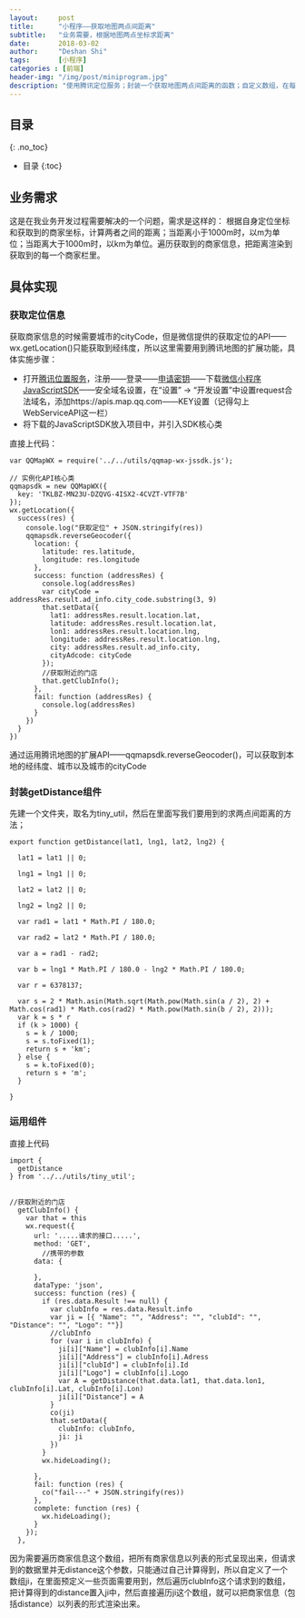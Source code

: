 ```yaml
---
layout:     post
title:      "小程序——获取地图两点间距离"
subtitle:   "业务需要，根据地图两点坐标求距离"
date:       2018-03-02
author:     "Deshan Shi"
tags:       [小程序]
categories : [前端]
header-img: "/img/post/miniprogram.jpg"
description: "使用腾讯定位服务；封装一个获取地图两点间距离的函数；自定义数组，在每一项中加入距离参数"
---
```


## 目录
{: .no_toc}

* 目录
{:toc}

## 业务需求

这是在我业务开发过程需要解决的一个问题，需求是这样的：
根据自身定位坐标和获取到的商家坐标，计算两者之间的距离；当距离小于1000m时，以m为单位；当距离大于1000m时，以km为单位。遍历获取到的商家信息，把距离渲染到获取到的每一个商家栏里。

## 具体实现

### 获取定位信息

获取商家信息的时候需要城市的cityCode，但是微信提供的获取定位的API——wx.getLocation()只能获取到经纬度，所以这里需要用到腾讯地图的扩展功能，具体实施步骤：

+ 打开[腾讯位置服务](https://lbs.qq.com/console/mykey.html)，注册——登录——[申请密钥](https://lbs.qq.com/console/key.html)——下载[微信小程序JavaScriptSDK](https://lbs.qq.com/qqmap_wx_jssdk/)——安全域名设置，在“设置” -> “开发设置”中设置request合法域名，添加https://apis.map.qq.com——KEY设置（记得勾上WebServiceAPI这一栏）
+ 将下载的JavaScriptSDK放入项目中，并引入SDK核心类

直接上代码：

	var QQMapWX = require('../../utils/qqmap-wx-jssdk.js');

	// 实例化API核心类
    qqmapsdk = new QQMapWX({
      key: 'TKLBZ-MN23U-DZQVG-4ISX2-4CVZT-VTF7B'
    });
    wx.getLocation({
      success(res) {
        console.log("获取定位" + JSON.stringify(res))
        qqmapsdk.reverseGeocoder({
          location: {
            latitude: res.latitude,
            longitude: res.longitude
          },
          success: function (addressRes) {
            console.log(addressRes)
            var cityCode = addressRes.result.ad_info.city_code.substring(3, 9)
            that.setData({
              lat1: addressRes.result.location.lat,
              latitude: addressRes.result.location.lat,
              lon1: addressRes.result.location.lng,
              longitude: addressRes.result.location.lng,
              city: addressRes.result.ad_info.city,
              cityAdcode: cityCode
            });
            //获取附近的门店
            that.getClubInfo();
          },
          fail: function (addressRes) {
            console.log(addressRes)
          }
        })
      }
    })

通过运用腾讯地图的扩展API——qqmapsdk.reverseGeocoder()，可以获取到本地的经纬度、城市以及城市的cityCode

### 封装getDistance组件

先建一个文件夹，取名为tiny_util，然后在里面写我们要用到的求两点间距离的方法；

	export function getDistance(lat1, lng1, lat2, lng2) {

	  lat1 = lat1 || 0;
	
	  lng1 = lng1 || 0;
	
	  lat2 = lat2 || 0;
	
	  lng2 = lng2 || 0;
	
	  var rad1 = lat1 * Math.PI / 180.0;
	
	  var rad2 = lat2 * Math.PI / 180.0;
	
	  var a = rad1 - rad2;
	
	  var b = lng1 * Math.PI / 180.0 - lng2 * Math.PI / 180.0;
	
	  var r = 6378137;
	
	  var s = 2 * Math.asin(Math.sqrt(Math.pow(Math.sin(a / 2), 2) + Math.cos(rad1) * Math.cos(rad2) * Math.pow(Math.sin(b / 2), 2)));
	  var k = s * r
	  if (k > 1000) {
	    s = k / 1000;
	    s = s.toFixed(1);
	    return s + 'km';
	  } else {
	    s = k.toFixed(0);
	    return s + 'm';
	  }
	
	}

### 运用组件

直接上代码

	import {
	  getDistance
	} from '../../utils/tiny_util';

	
	//获取附近的门店
	  getClubInfo() {
	    var that = this
	    wx.request({
	      url: '.....请求的接口.....',
	      method: 'GET',
			//携带的参数
	      data: {
			
	      },
	      dataType: 'json',
	      success: function (res) {
	        if (res.data.Result !== null) {
	          var clubInfo = res.data.Result.info
	          var ji = [{ "Name": "", "Address": "", "clubId": "", "Distance": "", "Logo": ""}]
	          //clubInfo
	          for (var i in clubInfo) {
	            ji[i]["Name"] = clubInfo[i].Name
	            ji[i]["Address"] = clubInfo[i].Adress
	            ji[i]["clubId"] = clubInfo[i].Id
	            ji[i]["Logo"] = clubInfo[i].Logo
	            var A = getDistance(that.data.lat1, that.data.lon1, clubInfo[i].Lat, clubInfo[i].Lon)
	            ji[i]["Distance"] = A
	          }
	          co(ji)
	          that.setData({
	            clubInfo: clubInfo,
	            ji: ji
	          })
	        }
	        wx.hideLoading();
	
	      },
	      fail: function (res) {
	        co("fail---" + JSON.stringify(res))
	      },
	      complete: function (res) {
	        wx.hideLoading();
	      }
	    });
	  },

因为需要遍历商家信息这个数组，把所有商家信息以列表的形式呈现出来，但请求到的数据里并无distance这个参数，只能通过自己计算得到，所以自定义了一个数组ji，在里面预定义一些页面需要用到，然后遍历clubInfo这个请求到的数组，把计算得到的distance置入ji中，然后直接遍历ji这个数组，就可以把商家信息（包括distance）以列表的形式渲染出来。